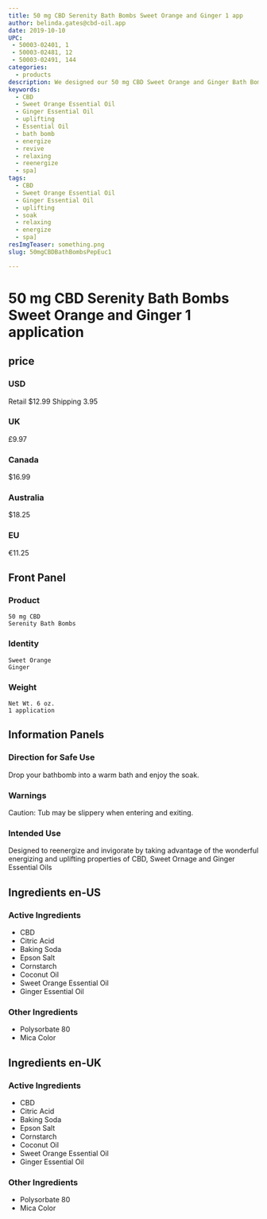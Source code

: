 ```yaml
---
title: 50 mg CBD Serenity Bath Bombs Sweet Orange and Ginger 1 app
author: belinda.gates@cbd-oil.app
date: 2019-10-10
UPC: 
 - 50003-02401, 1
 - 50003-02481, 12
 - 50003-02491, 144
categories:
  - products
description: We designed our 50 mg CBD Sweet Orange and Ginger Bath Bombs to reenergize and invigorate by taking advantage of the wonderful energizing and uplifting properties of CBD, Sweet Ornage and Ginger Essential Oils. Educate Yourself. Learn more now about research regarding active ingredients. Buy now for $12.99 USD.
keywords: 
  - CBD
  - Sweet Orange Essential Oil
  - Ginger Essential Oil
  - uplifting
  - Essential Oil
  - bath bomb
  - energize
  - revive
  - relaxing
  - reenergize
  - spa]
tags: 
  - CBD
  - Sweet Orange Essential Oil
  - Ginger Essential Oil
  - uplifting
  - soak
  - relaxing
  - energize
  - spa]
resImgTeaser: something.png
slug: 50mgCBDBathBombsPepEuc1

---
```


# 50 mg CBD Serenity Bath Bombs Sweet Orange and Ginger 1 application
## price
### USD
Retail $12.99
Shipping 3.95
### UK
£9.97
### Canada
$16.99
### Australia
$18.25
### EU
€11.25
## Front Panel
### Product
    50 mg CBD
    Serenity Bath Bombs 
### Identity
    Sweet Orange
    Ginger
### Weight
    Net Wt. 6 oz.
    1 application
## Information Panels
### Direction for Safe Use
Drop your bathbomb into a warm bath and enjoy the soak.

### Warnings
<span class="WarningTheme">
  Caution: Tub may be slippery when entering and exiting.
</span>

### Intended Use
Designed to reenergize and invigorate by taking advantage of the wonderful energizing and uplifting properties of CBD, Sweet Ornage and Ginger Essential Oils
## Ingredients en-US 
### Active Ingredients
* CBD
* Citric Acid
* Baking Soda
* Epson Salt
* Cornstarch
* Coconut Oil
* Sweet Orange Essential Oil
* Ginger Essential Oil
### Other Ingredients
* Polysorbate 80
* Mica Color
## Ingredients en-UK 
### Active Ingredients
* CBD
* Citric Acid
* Baking Soda
* Epson Salt
* Cornstarch
* Coconut Oil
* Sweet Orange Essential Oil
* Ginger Essential Oil
### Other Ingredients
* Polysorbate 80
* Mica Color
